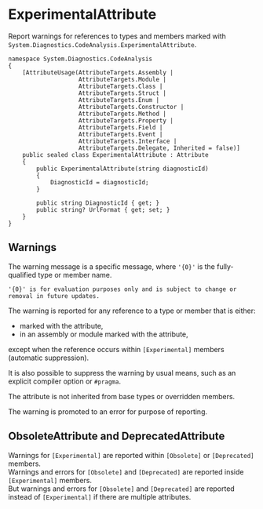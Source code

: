 ExperimentalAttribute
=====================
Report warnings for references to types and members marked with `System.Diagnostics.CodeAnalysis.ExperimentalAttribute`.
```
namespace System.Diagnostics.CodeAnalysis
{
    [AttributeUsage(AttributeTargets.Assembly |
                    AttributeTargets.Module |
                    AttributeTargets.Class |
                    AttributeTargets.Struct |
                    AttributeTargets.Enum |
                    AttributeTargets.Constructor |
                    AttributeTargets.Method |
                    AttributeTargets.Property |
                    AttributeTargets.Field |
                    AttributeTargets.Event |
                    AttributeTargets.Interface |
                    AttributeTargets.Delegate, Inherited = false)]
    public sealed class ExperimentalAttribute : Attribute
    {
        public ExperimentalAttribute(string diagnosticId)
        {
            DiagnosticId = diagnosticId;
        }

        public string DiagnosticId { get; }
        public string? UrlFormat { get; set; }
    }
}
```

## Warnings
The warning message is a specific message, where `'{0}'` is the fully-qualified type or member name.
```
'{0}' is for evaluation purposes only and is subject to change or removal in future updates.
```

The warning is reported for any reference to a type or member that is either:
- marked with the attribute,
- in an assembly or module marked with the attribute,

except when the reference occurs within `[Experimental]` members (automatic suppression).

It is also possible to suppress the warning by usual means, such as an explicit compiler option or `#pragma`.

The attribute is not inherited from base types or overridden members.

The warning is promoted to an error for purpose of reporting.

## ObsoleteAttribute and DeprecatedAttribute

Warnings for `[Experimental]` are reported within `[Obsolete]` or `[Deprecated]` members.  
Warnings and errors for `[Obsolete]` and `[Deprecated]` are reported inside `[Experimental]` members.  
But warnings and errors for `[Obsolete]` and `[Deprecated]` are reported instead of `[Experimental]` if there are multiple attributes.  
